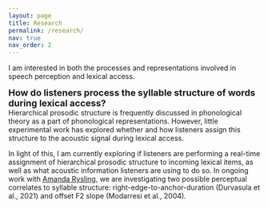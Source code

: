 ```yaml
---
layout: page
title: Research
permalink: /research/
nav: true
nav_order: 2
---
```


I am interested in both the processes and representations involved in speech perception and lexical access. 

<font size="4"><b>How do listeners process the syllable structure of words during lexical access?</b></font><br>
Hierarchical prosodic structure is frequently discussed in phonological theory as a part of phonological representations. However, little experimental work has explored whether and how listeners assign this structure to the acoustic signal during lexical access.<br>

In light of this, I am currently exploring if listeners are performing a real-time assignment of hierarchical prosodic structure to incoming lexical items, as well as what acoustic information listeners are using to do so. In ongoing work with [Amanda Rysling](https://rysling.sites.ucsc.edu), we are investigating two possible perceptual correlates to syllable structure: right-edge-to-anchor-duration (Durvasula et al., 2021) and offset F2 slope (Modarresi et al., 2004).